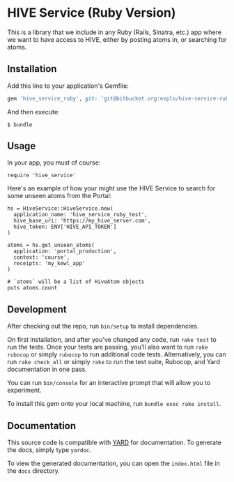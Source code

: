 # HIVE Service (Ruby Version)

This is a library that we include in any Ruby (Rails, Sinatra, etc.) app where we want to have access to HIVE, either by posting atoms in, or searching for atoms.

## Installation

Add this line to your application's Gemfile:

```ruby
gem 'hive_service_ruby', git: 'git@bitbucket.org:explo/hive-service-ruby.git'
```

And then execute:

    $ bundle

## Usage

In your app, you must of course:

    require 'hive_service'

Here's an example of how your might use the HIVE Service to search for some unseen atoms from the Portal:

    hs = HiveService::HiveService.new(
      application_name: 'hive_service_ruby_test',
      hive_base_uri: 'https://my_hive_server.com',
      hive_token: ENV['HIVE_API_TOKEN']
    )

    atoms = hs.get_unseen_atoms(
      application: 'portal_production',
      context: 'course',
      receipts: 'my_kewl_app'
    )

    # `atoms` will be a list of HiveAtom objects
    puts atoms.count

## Development

After checking out the repo, run `bin/setup` to install dependencies.

On first installation, and after you've changed any code, run `rake test` to run the tests. Once your tests are passing, you'll also want to run `rake rubocop` or simply `rubocop` to run additional code tests. Alternatively, you can run `rake check_all` or simply `rake` to run the test suite, Rubocop, and Yard documentation in one pass.

You can run `bin/console` for an interactive prompt that will allow you to experiment.

To install this gem onto your local machine, run `bundle exec rake install`.

## Documentation

This source code is compatible with [YARD](https://yardoc.org/) for documentation. To generate the docs, simply type `yardoc`.

To view the generated documentation, you can open the `index.html` file in the `docs` directory.
